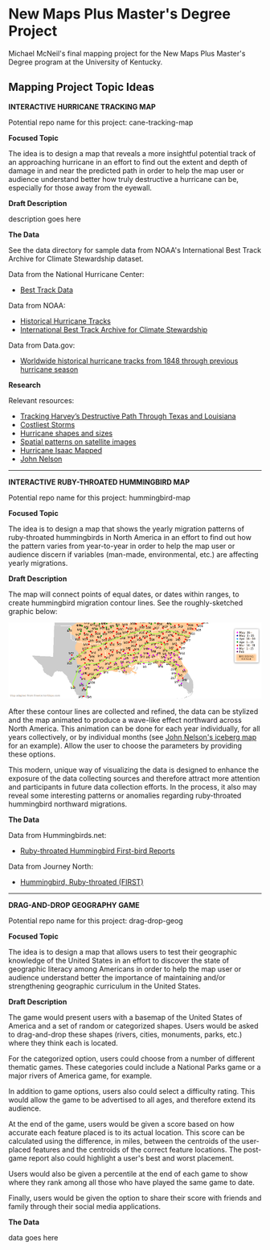 # New Maps Plus Master's Degree Project
Michael McNeil's final mapping project for the New Maps Plus Master's Degree program at the University of Kentucky.

## Mapping Project Topic Ideas

**INTERACTIVE HURRICANE TRACKING MAP**

Potential repo name for this project: cane-tracking-map 

**Focused Topic**

The idea is to design a map that reveals a more insightful potential track of an approaching hurricane in an effort to find out the extent and depth of damage in and near the predicted path in order to help the map user or audience understand better how truly destructive a hurricane can be, especially for those away from the eyewall.

**Draft Description**

description goes here

**The Data**

See the data directory for sample data from NOAA's International Best Track Archive for Climate Stewardship dataset.

Data from the National Hurricane Center:

  * [Best Track Data](https://www.nhc.noaa.gov/data/#hurdat)

Data from NOAA:

  * [Historical Hurricane Tracks](https://coast.noaa.gov/digitalcoast/tools/hurricanes.html)
  * [International Best Track Archive for Climate Stewardship](https://www.ncdc.noaa.gov/ibtracs/index.php?name=ibtracs-data)

Data from Data.gov:

  * [Worldwide historical hurricane tracks from 1848 through previous hurricane season](https://catalog.data.gov/dataset/worldwide-historical-hurricane-tracks-from-1848-through-the-previous-hurricane-season)

**Research**

Relevant resources:

  * [Tracking Harvey’s Destructive Path Through Texas and Louisiana](https://www.nytimes.com/interactive/2017/08/24/us/hurricane-harvey-texas.html)
  * [Costliest Storms](https://www.nhc.noaa.gov/dcmi.shtml)
  * [Hurricane shapes and sizes](https://www.popsci.com/hurricane-shape-size)
  * [Spatial patterns on satellite images](http://www.aag.org/galleries/education-files/1_patterns.pdf)
  * [Hurricane Isaac Mapped](https://www.gislounge.com/hurricane-isaac-mapped/)
  * [John Nelson](http://uxblog.idvsolutions.com/2012/08/hurricanes-since-1851.html)

---

**INTERACTIVE RUBY-THROATED HUMMINGBIRD MAP**

Potential repo name for this project: hummingbird-map 

**Focused Topic**

The idea is to design a map that shows the yearly migration patterns of ruby-throated hummingbirds in North America in an effort to find out how the pattern varies from year-to-year in order to help the map user or audience discern if variables (man-made, environmental, etc.) are affecting yearly migrations.

**Draft Description**

The map will connect points of equal dates, or dates within ranges, to create hummingbird migration contour lines. See the roughly-sketched graphic below:

![hummingbird contours](/images/hbird-contours.png "Hummingbird Contours Map")

After these contour lines are collected and refined, the data can be stylized and the map animated to produce a wave-like effect northward across North America. This animation can be done for each year individually, for all years collectively, or by individual months (see [John Nelson's iceberg map](https://www.esri.com/arcgis-blog/products/arcgis-pro/mapping/iceberg-map-part-2-animation/) for an example). Allow the user to choose the parameters by providing these options. 

This modern, unique way of visualizing the data is designed to enhance the exposure of the data collecting sources and therefore attract more attention and participants in future data collection efforts. In the process, it also may reveal some interesting patterns or anomalies regarding ruby-throated hummingbird northward migrations.

**The Data**

Data from Hummingbirds.net:

  * [Ruby-throated Hummingbird First-bird Reports](http://www.hummingbirds.net/map.html)
  
Data from Journey North:

  * [Hummingbird, Ruby-throated (FIRST)](https://maps.journeynorth.org/map/?map=hummingbird-ruby-throated-first&year=2019)

---

**DRAG-AND-DROP GEOGRAPHY GAME**

Potential repo name for this project: drag-drop-geog

**Focused Topic**

The idea is to design a map that allows users to test their geographic knowledge of the United States in an effort to discover the state of geographic literacy among Americans in order to help the map user or audience understand better the importance of maintaining and/or strengthening geographic curriculum in the United States.

**Draft Description**

The game would present users with a basemap of the United States of America and a set of random or categorized shapes. Users would be asked to drag-and-drop these shapes (rivers, cities, monuments, parks, etc.) where they think each is located. 

For the categorized option, users could choose from a number of different thematic games. These categories could include a National Parks game or a major rivers of America game, for example.

In addition to game options, users also could select a difficulty rating. This would allow the game to be advertised to all ages, and therefore extend its audience.

At the end of the game, users would be given a score based on how accurate each feature placed is to its actual location. This score can be calculated using the difference, in miles, between the centroids of the user-placed features and the centroids of the correct feature locations. The post-game report also could highlight a user's best and worst placement.

Users would also be given a percentile at the end of each game to show where they rank among all those who have played the same game to date. 

Finally, users would be given the option to share their score with friends and family through their social media applications.

**The Data**

data goes here
